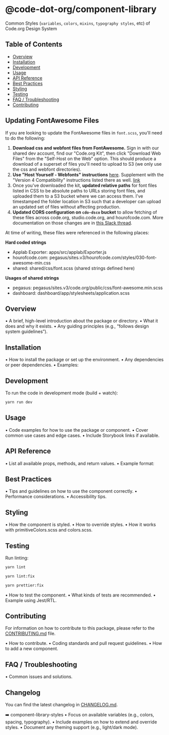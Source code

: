 # @code-dot-org/component-library

Common Styles (`variables`, `colors`, `mixins`, `typography styles`, etc) of Code.org Design System

## Table of Contents

- [Overview](#overview)
- [Installation](#installation)
- [Development](#development)
- [Usage](#usage)
- [API Reference](#api-reference)
- [Best Practices](#best-practices)
- [Styling](#styling)
- [Testing](#testing)
- [FAQ / Troubleshooting](#faq--troubleshooting)
- [Contributing](#contributing)

## Updating FontAwesome Files

If you are looking to update the FontAwesome files in `font.scss`, you'll need to do the following:

1. **Download css and webfont files from FontAwesome.**
   Sign in with our shared dev account, find our "Code.org Kit", then click "Download Web Files" from the "Self-Host on the Web" option.
   This should produce a download of a superset of files you'll need to upload to S3 (we only use the css and webfont directories).
2. **Use "Host Yourself - Webfonts" instructions** [here](https://fontawesome.com/docs/web/setup/host-yourself/webfonts).
   Supplement with the "Version 4 Compatibility" instructions listed there as well. [link](https://fontawesome.com/docs/web/setup/host-yourself/webfonts#version-4-compatibility)
3. Once you've downloaded the kit, **updated relative paths**
   for font files listed in CSS to be absolute paths to URLs storing font files, and uploaded them to a S3 bucket where we can access them.
   I've timestamped the folder location in S3 such that a developer can upload an updated set of files without affecting production.
4. **Updated CORS configuration on `cdo-dsco` bucket**
   to allow fetching of these files across code.org, studio.code.org, and hourofcode.com.
   More documentation on those changes are in [this Slack thread](https://codedotorg.slack.com/archives/C03CK49G9/p1681500978173639).

At time of writing, these files were referenced in the following places:

**Hard coded strings**

- Applab Exporter: apps/src/applab/Exporter.js
- hourofcode.com: pegasus/sites.v3/hourofcode.com/styles/030-font-awesome-min.css
- shared: shared/css/font.scss (shared strings defined here)

**Usages of shared strings**

- pegasus: pegasus/sites.v3/code.org/public/css/font-awesome.min.scss
- dashboard: dashboard/app/stylesheets/application.scss

## Overview

• A brief, high-level introduction about the package or directory.
• What it does and why it exists.
• Any guiding principles (e.g., “follows design system guidelines”).

## Installation

• How to install the package or set up the environment.
• Any dependencies or peer dependencies.
• Examples:

## Development

To run the code in development mode (build + watch):

```bash
yarn run dev
```

## Usage

• Code examples for how to use the package or component.
• Cover common use cases and edge cases.
• Include Storybook links if available.

## API Reference

• List all available props, methods, and return values.
• Example format:

## Best Practices

• Tips and guidelines on how to use the component correctly.
• Performance considerations.
• Accessibility tips.

## Styling

• How the component is styled.
• How to override styles.
• How it works with primitiveColors.scss and colors.scss.

## Testing

Run linting:

```bash
yarn lint

yarn lint:fix

yarn prettier:fix
```

• How to test the component.
• What kinds of tests are recommended.
• Example using Jest/RTL.

## Contributing

For information on how to contribute to this package, please refer to the [CONTRIBUTING.md](CONTRIBUTING.md) file.

• How to contribute.
• Coding standards and pull request guidelines.
• How to add a new component.

## FAQ / Troubleshooting

• Common issues and solutions.

## Changelog

You can find the latest changelog in [CHANGELOG.md](CHANGELOG.md).

➡️ component-library-styles
• Focus on available variables (e.g., colors, spacing, typography).
• Include examples on how to extend and override styles.
• Document any theming support (e.g., light/dark mode).
